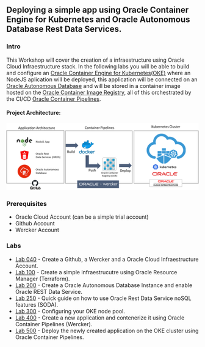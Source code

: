 ## Deploying a simple app using Oracle Container Engine for Kubernetes and Oracle Autonomous Database Rest Data Services.

### Intro

This Workshop will cover the creation of a infraestructure using Oracle Cloud Infraestructure stack. In the following labs you will be able to build and configure an [Oracle Container Engine for Kubernetes(OKE)](https://www.oracle.com/cloud/compute/container-engine-kubernetes.html) where an NodeJS aplication will be deployed, this application will be connected on an [Oracle Autonomous Database]() and will be stored in a container image hosted on the [Oracle Container Image Registry](), all of this orchestrated by the CI/CD [Oracle Container Pipelines]().


#### Project Architecture:

![](/images/architecture.png)

### Prerequisites

- Oracle Cloud Account (can be a simple trial account)
- Github Account
- Wercker Account

### Labs

* [Lab 040](lab40/lab40.md) - Create a Github, a Wercker and a Oracle Cloud Infraestructure Account.
* [Lab 100](lab100/lab100.md) - Create a simple infraestrucutre using Oracle Resource Manager (Terraform).
* [Lab 200](lab200/lab200.md) - Create a Oracle Autonomous Database Instance and enable Oracle REST Data Service.
* [Lab 250](lab250/lab250.md) - Quick guide on how to use Oracle Rest Data Service noSQL features (SODA).
* [Lab 300](lab300/lab300.md) - Configuring your OKE node pool.
* [Lab 400](lab400/lab400.md) - Create a new application and contenerize it using Oracle Container Pipelines (Wercker).
* [Lab 500](lab500/lab500.md) - Deploy the newly created application on the OKE cluster using Oracle Container Pipelines.
